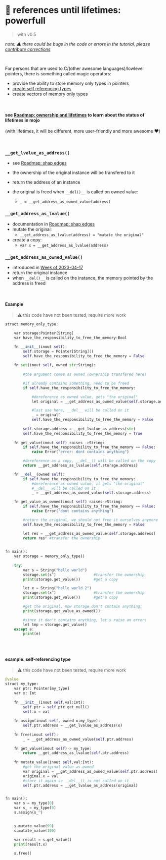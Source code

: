 # 🤹 references until lifetimes: powerfull


> with v0.5

*note: ⚠️ there could be bugs in the code or errors in the tutorial, please [contribute corrections](/contribute.md)*




&nbsp;



For persons that are used to C/(other awesome languages)/lowlevel pointers, there is something called magic operators:
-  provide the ability to store memory only types in pointers
-  [create self referencing types](#example-self-referencing-type)
-  create vectors of memory only types

&nbsp;

#### see [Roadmap: ownership and lifetimes](https://docs.modular.com/mojo/roadmap.html#ownership-and-lifetimes) to learn about the status of lifetimes in mojo
(with lifetimes, it will be different, more user-friendly and more awesome ❤️)

&nbsp;



### ```__get_lvalue_as_address()``` 
  - see [Roadmap: shap edges](https://docs.modular.com/mojo/roadmap.html#sharp-edges)
  
  -  the ownership of the original instance will be transfered to it
  -  return the address of an instance
  -  the original is freed when ```__del()__``` is called on owned value:
     -  ```_ = __get_address_as_owned_value(address)```


### ```__get_address_as_lvalue()```
  - documentation in [Roadmap: shap edges](https://docs.modular.com/mojo/roadmap.html#sharp-edges)
  - mutate the original: 
    - ```__get_address_as_lvalue(address) = "mutate the original" ``` 
  - create a copy:
    - ```var x = __get_address_as_lvalue(address)```



### ```__get_address_as_owned_value()``` 
  - introduced in [Week of 2023-04-17](https://docs.modular.com/mojo/changelog.html#week-of-2023-04-17)
  -  return the original instance
  -  when ```__del()__``` is called on the instance, the memory pointed by the address is freed

&nbsp;
#### Example
> ⚠️ this code have not been tested, require more work
```python
struct memory_only_type:

    var storage:Pointer[String]
    var have_the_responsibility_to_free_the_memory:Bool

    fn __init__(inout self):
        self.storage = Pointer[String]()
        self.have_the_responsibility_to_free_the_memory = False
    
    fn set(inout self, owned str:String):
        
        #the argument comes as owned (ownership transfered here)

        #if already contains something, need to be freed
        if self.have_the_responsibility_to_free_the_memory:

            #dereference as owned value, gets "the original"
            let original = __get_address_as_owned_value(self.storage.address)

            #last use here, __del__ will be called on it
            _ = original^       
            self.have_the_responsibility_to_free_the_memory = False
        
        self.storage.address = __get_lvalue_as_address(str)
        self.have_the_responsibility_to_free_the_memory = True
        
    fn get_value(inout self) raises ->String:
        if self.have_the_responsibility_to_free_the_memory == False:
            raise Error("error: dont contains anything")

        #dereference as a copy, __del__() will be called on the copy
        return __get_address_as_lvalue(self.storage.address)

    fn __del__(owned self):
        if self.have_the_responsibility_to_free_the_memory:
            #dereference as owned value, it gets "the original"
            #__del__ will be called on it
            _ = __get_address_as_owned_value(self.storage.address)

    fn get_value_as_owned(inout self) raises->String:
        if self.have_the_responsibility_to_free_the_memory == False:
            raise Error("dont contains anything")

        #return the original, we should not free it ourselves anymore
        self.have_the_responsibility_to_free_the_memory = False

        let res = __get_address_as_owned_value(self.storage.address)
        return res^ #transfer the ownership
        

fn main():
    var storage = memory_only_type()
    
    try:
        var s = String("hello world")
        storage.set(s^)                 #transfer the ownership
        print(storage.get_value())      #get a copy

        let x = String("hello world 2")
        storage.set(x^)                 #transfer the ownership
        print(storage.get_value())      #get a copy

        #get the original, now storage don't contain anything:
        print(storage.get_value_as_owned())

        #since it don't contains anything, let's raise an error:
        let tmp = storage.get_value()
    except e:
        print(e)
    
```

&nbsp;

#### example: self-referencing type
> ⚠️ this code have not been tested, require more work
```python
@value
struct my_type:
    var ptr: Pointer[my_type]
    var x: Int
    
    fn __init__(inout self,val:Int):
        self.ptr = self.ptr.get_null()
        self.x = val
    
    fn assign(inout self, owned o:my_type):
        self.ptr.address = __get_lvalue_as_address(o)
    
    fn free(inout self):
        _ = __get_address_as_owned_value(self.ptr.address)
    
    fn get_value(inout self)-> my_type:
        return __get_address_as_lvalue(self.ptr.address)
    
    fn mutate_value(inout self,val:Int):
        #get the original value as owned
        var original = __get_address_as_owned_value(self.ptr.address)
        original.x = val
        #store it again so __del__() is not called on it
        self.ptr.address = __get_lvalue_as_address(original)


fn main():
    var s = my_type(0)
    var s_ = my_type(9)
    s.assign(s_^)
    

    s.mutate_value(99)
    s.mutate_value(100)
    
    var result = s.get_value()
    print(result.x)

    s.free()
```
